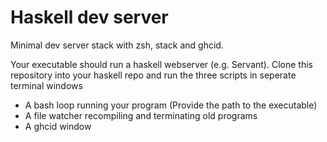 # Haskell dev server

Minimal dev server stack with zsh, stack and ghcid.

Your executable should run a haskell webserver (e.g. Servant).
Clone this repository into your haskell repo and run the
three scripts in seperate terminal windows

- A bash loop running your program (Provide the path to the executable)
- A file watcher recompiling and terminating old programs
- A ghcid window

